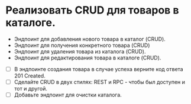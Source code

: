 # Реализовать CRUD для товаров в каталоге.

* Эндпоинт для добавления нового товара в каталог (CRUD).
* Эндпоинт для получения конкретного товара (CRUD)
* Эндпоинт для удаления товара из каталога (CRUD).
* Эндпоинт для редактирования товара в каталоге (CRUD).


- [ ] В эндпоинте создания товара в случае успеха верните код ответа 201 Created.
- [ ] Сделайте CRUD в двух стилях: REST и RPC - чтобы был доступен и тот и другой.
- [ ] Добавьте эндпоинт для очистки каталога.
